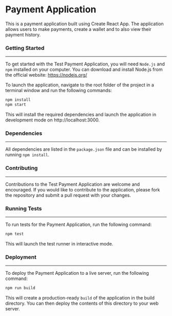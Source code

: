 # Payment Application

This is a payment application built using Create React App. The application allows users to make payments, create a wallet and to also view their payment history.

### Getting Started
---
To get started with the Test Payment Application, you will need `Node.js` and `npm` installed on your computer. You can download and install Node.js from the official website: https://nodejs.org/

To launch the application, navigate to the root folder of the project in a terminal window and run the following commands:

```bash
npm install
npm start
```
This will install the required dependencies and launch the application in development mode on http://localhost:3000.

### Dependencies
---
All dependencies are listed in the `package.json` file and can be installed by running `npm install`.

### Contributing
---
Contributions to the Test Payment Application are welcome and encouraged. If you would like to contribute to the application, please fork the repository and submit a pull request with your changes.

### Running Tests
---
To run tests for the Payment Application, run the following command:
```bash
npm test
```
This will launch the test runner in interactive mode.

### Deployment
---
To deploy the Payment Application to a live server, run the following command:
```bash
npm run build
```
This will create a production-ready `build` of the application in the build directory. You can then deploy the contents of this directory to your web server.
